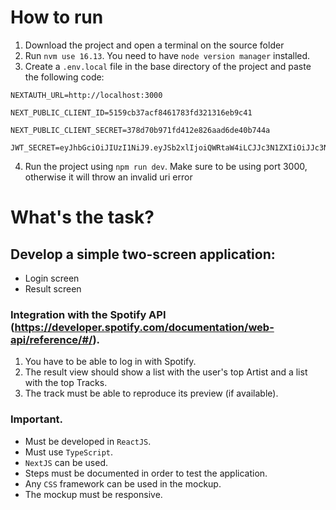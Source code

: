 # How to run
1. Download the project and open a terminal on the source folder
2. Run `nvm use 16.13`. You need to have `node version manager` installed.
3. Create a `.env.local` file in the base directory of the project and paste the following code:
```
NEXTAUTH_URL=http://localhost:3000

NEXT_PUBLIC_CLIENT_ID=5159cb37acf8461783fd321316eb9c41

NEXT_PUBLIC_CLIENT_SECRET=378d70b971fd412e826aad6de40b744a

JWT_SECRET=eyJhbGciOiJIUzI1NiJ9.eyJSb2xlIjoiQWRtaW4iLCJJc3N1ZXIiOiJJc3N1ZXIiLCJVc2VybmFtZSI6IkphdmFJblVzZSIsImV4cCI6MTY0MDAxMjI0NCwiaWF0IjoxNjQwMDEyMjQ0fQ.vaPFVpX3OKmtIyRnGEUuqPEfm5dTRJDyskQSX5ejbII
```
4. Run the project using `npm run dev`. Make sure to be using port 3000, otherwise it will throw an invalid uri error

# What's the task?
## Develop a simple two-screen application:
- Login screen
- Result screen

### Integration with the Spotify API (https://developer.spotify.com/documentation/web-api/reference/#/).
1. You have to be able to log in with Spotify.
2. The result view should show a list with the user's top Artist and a list with the top Tracks.
3. The track must be able to reproduce its preview (if available).

### Important.

- Must be developed in `ReactJS`.
- Must use `TypeScript`.
- `NextJS` can be used.
- Steps must be documented in order to test the application.
- Any `CSS` framework can be used in the mockup.
- The mockup must be responsive.
